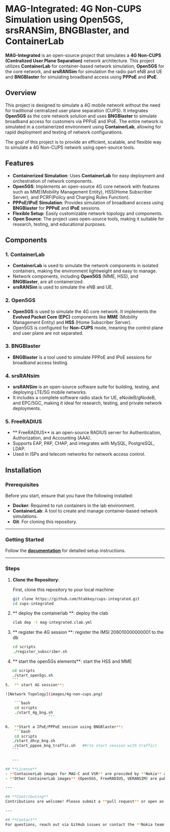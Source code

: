 # MAG-Integrated: 4G Non-CUPS Simulation using Open5GS, srsRANSim, BNGBlaster, and ContainerLab

**MAG-Integrated** is an open-source project that simulates a **4G Non-CUPS (Centralized User Plane Separation)** network architecture. This project utilizes **ContainerLab** for container-based network simulation, **Open5GS** for the core network, and **srsRANSim** for simulation the radio part eNB and UE and **BNGBlaster** for simulating broadband access using **PPPoE** and **IPoE**.

## Overview

This project is designed to simulate a 4G mobile network without the need for traditional centralized user plane separation (CUPS). It integrates **Open5GS** as the core network solution and uses **BNGBlaster** to simulate broadband access for customers via PPPoE and IPoE. The entire network is simulated in a containerized environment using **ContainerLab**, allowing for rapid deployment and testing of network configurations.

The goal of this project is to provide an efficient, scalable, and flexible way to simulate a 4G Non-CUPS network using open-source tools.

## Features

- **Containerized Simulation**: Uses **ContainerLab** for easy deployment and orchestration of network components.
- **Open5GS**: Implements an open-source 4G core network with features such as MME(Mobility Management Entity), HSS(Home Subscriber Server), and PCRF(Policy and 
               Charging Rules Function).
- **PPPoE/IPoE Simulation**: Provides simulation of broadband access using **BNGBlaster** for **PPPoE** and **IPoE** sessions.
- **Flexible Setup**: Easily customizable network topology and components.
- **Open Source**: The project uses open-source tools, making it suitable for research, testing, and educational purposes.

## Components

### 1. **ContainerLab**
   - **ContainerLab** is used to simulate the network components in isolated containers, making the environment lightweight and easy to manage.
   - Network components, including **Open5GS** (MME, HSS), and **BNGBlaster**, are all containerized.
   - **srsRANSim** is used to simulate the eNB and UE.

### 2. **Open5GS**
   - **Open5GS** is used to simulate the 4G core network. It implements the **Evolved Packet Core (EPC)** components like **MME** (Mobility Management Entity) and **HSS** (Home Subscriber Server).
   - Open5GS is configured for **Non-CUPS** mode, meaning the control plane and user plane are not separated.

### 3. **BNGBlaster**
   - **BNGBlaster** is a tool used to simulate PPPoE and IPoE sessions for broadband access testing.
   
### 4. **srsRANsim** 
   - **srsRANSim** is an open-source software suite for building, testing, and deploying LTE/5G mobile networks.
   -  It includes a complete software radio stack for UE, eNodeB/gNodeB, and EPC/5GC, making it ideal for research, testing, and private network deployments.
   
### 5. **FreeRADIUS**
  -  ** FreeRADIUS** is an open-source RADIUS server for Authentication, Authorization, and Accounting (AAA).
  - Supports EAP, PAP, CHAP, and integrates with MySQL, PostgreSQL, LDAP.
  - Used in ISPs and telecom networks for network access control.



## Installation

### Prerequisites
Before you start, ensure that you have the following installed:

- **Docker**: Required to run containers in the lab environment.
- **ContainerLab**: A tool to create and manage container-based network simulations.
- **Git**: For cloning this repository.

---

### **Getting Started**

Follow the **[documentation](docs/installation_verification.md)** for detailed setup instructions.

---


### Steps

1. **Clone the Repository**:

   First, clone this repository to your local machine:
   ```bash
   git clone https://github.com/htakkey/cups-integrated.git
   cd cups-integrated
   ```
   
2.  ** deploy the containerlab **:
       deploy the clab 
       ```bash   
       clab dep -t mag-integrated.clab.yml
       ```
   
3.  ** register the 4G session **:
      register the IMSI 206010000000001 to the db
      ```bash
      cd scripts
      ./register_subscriber.sh
      ```

4.  ** start the open5Gs elements**:
    start the HSS and MME 
 ```bash
    cd scripts
    ./start_open5gs.sh
    ```
5.  ** start 4G session**:

![Network Topology](images/4g-non-cups.png)

     ```bash
     cd scripts
     ./start_4g_bng.sh
					```
  
6.  **Start a IPoE/PPPoE session using BNGBlaster**:
     ```bash
     cd scripts
    ./start_dhcp_bng.sh
    ./start_pppoe_bng_traffic.sh   ##(to start session with traffic)
    ```
    
    ---

## **License**
- **ContainerLab images for MAG-C and VSR** are provided by **Nokia** and require a commercial license.
- **Other ContainerLab images** (Open5GS, FreeRADIUS, UERANSIM) are publicly available.

---

## **Contributing**
Contributions are welcome! Please submit a **pull request** or open an **issue** if you find bugs or want to improve the project.

---

## **Contact**
For questions, reach out via GitHub issues or contact the **Nokia team** for commercial licensing.




